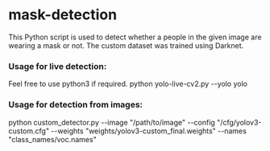 # mask-detection
This Python script is used to detect whether a people in the given image are wearing a mask or not.
The custom dataset was trained using Darknet.

### Usage for live detection:
Feel free to use python3 if required.
python yolo-live-cv2.py --yolo yolo

### Usage for detection from images:
python custom_detector.py --image "/path/to/image" --config "/cfg/yolov3-custom.cfg" --weights "weights/yolov3-custom_final.weights" --names "class_names/voc.names"
